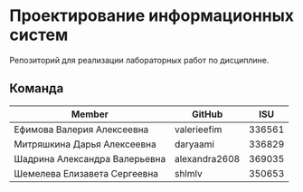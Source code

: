 # Проектирование информационных систем
Репозиторий для реализации лабораторных работ по дисциплине.

## Команда
| Member | GitHub | ISU |
| --- | --- | --- |
| Ефимова Валерия Алексеевна | valerieefim | 336561 |
| Митряшкина Дарья Алексеевна | daryaami | 336829 |
| Шадрина Александра Валерьевна | alexandra2608 | 369035 |
| Шемелева Елизавета Сергеевна | shlmlv | 350653 |

